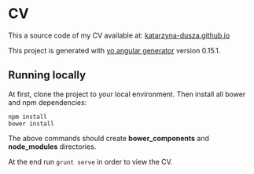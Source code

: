 # CV

This a source code of my CV available at: [katarzyna-dusza.github.io](https://katarzyna-dusza.github.io)

This project is generated with [yo angular generator](https://github.com/yeoman/generator-angular)
version 0.15.1.

## Running locally

At first, clone the project to your local environment.
Then install all bower and npm dependencies:
```
npm install
bower install
```

The above commands should create **bower_components** and **node_modules** directories.

At the end run `grunt serve` in order to view the CV.
